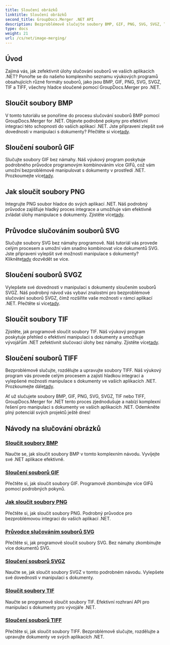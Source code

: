 ```yaml
---
title: Sloučení obrázků
linktitle: Sloučení obrázků
second_title: GroupDocs.Merger .NET API
description: Bezproblémově slučujte soubory BMP, GIF, PNG, SVG, SVGZ, TIF a TIFF s GroupDocs.Merger .NET. Efektivně integrujte manipulaci s dokumenty do svých aplikací .NET.
type: docs
weight: 21
url: /cs/net/image-merging/
---
```

## Úvod

Zajímá vás, jak zefektivnit úlohy slučování souborů ve vašich aplikacích .NET? Ponořte se do našeho komplexního seznamu výukových programů obsahujících různé formáty souborů, jako jsou BMP, GIF, PNG, SVG, SVGZ, TIF a TIFF, všechny hladce sloučené pomocí GroupDocs.Merger pro .NET.

## Sloučit soubory BMP

 V tomto tutoriálu se ponoříme do procesu slučování souborů BMP pomocí GroupDocs.Merger for .NET. Objevte podrobné pokyny pro efektivní integraci této schopnosti do vašich aplikací .NET. Jste připraveni zlepšit své dovednosti v manipulaci s dokumenty? Přečtěte si více[tady](./merge-bmp-files/).

## Sloučení souborů GIF

 Slučujte soubory GIF bez námahy. Náš výukový program poskytuje podrobného průvodce programovým kombinováním více GIFů, což vám umožní bezproblémově manipulovat s dokumenty v prostředí .NET. Prozkoumejte více[tady](./merging-gif-files/).

## Jak sloučit soubory PNG

Integrujte PNG soubor hladce do svých aplikací .NET. Náš podrobný průvodce zajišťuje hladký proces integrace a umožňuje vám efektivně zvládat úlohy manipulace s dokumenty. Zjistěte více[tady](./how-to-merge-png-files/).

## Průvodce slučováním souborů SVG

 Slučujte soubory SVG bez námahy programově. Náš tutoriál vás provede celým procesem a umožní vám snadno kombinovat více dokumentů SVG. Jste připraveni vylepšit své možnosti manipulace s dokumenty? Klikněte[tady](./guide-merging-svg-files/) dozvědět se více.

## Sloučení souborů SVGZ

 Vylepšete své dovednosti v manipulaci s dokumenty sloučením souborů SVGZ. Náš podrobný návod vás vybaví znalostmi pro bezproblémové slučování souborů SVGZ, čímž rozšíříte vaše možnosti v rámci aplikací .NET. Přečtěte si více[tady](./merging-svgz-files/).

## Sloučit soubory TIF

 Zjistěte, jak programově sloučit soubory TIF. Náš výukový program poskytuje přehled o efektivní manipulaci s dokumenty a umožňuje vývojářům .NET zefektivnit slučovací úlohy bez námahy. Zjistěte více[tady](./merge-tif-files/).

## Sloučení souborů TIFF

Bezproblémově slučujte, rozdělujte a upravujte soubory TIFF. Náš výukový program vás provede celým procesem a zajistí hladkou integraci a vylepšené možnosti manipulace s dokumenty ve vašich aplikacích .NET. Prozkoumejte dále[tady](./merging-tiff-files/).

Ať už slučujete soubory BMP, GIF, PNG, SVG, SVGZ, TIF nebo TIFF, GroupDocs.Merger for .NET tento proces zjednodušuje a nabízí komplexní řešení pro manipulaci s dokumenty ve vašich aplikacích .NET. Odemkněte plný potenciál svých projektů ještě dnes!
## Návody na slučování obrázků
### [Sloučit soubory BMP](./merge-bmp-files/)
Naučte se, jak sloučit soubory BMP v tomto komplexním návodu. Vyvíjejte své .NET aplikace efektivně.
### [Sloučení souborů GIF](./merging-gif-files/)
Přečtěte si, jak sloučit soubory GIF. Programově zkombinujte více GIFů pomocí podrobných pokynů.
### [Jak sloučit soubory PNG](./how-to-merge-png-files/)
Přečtěte si, jak sloučit soubory PNG. Podrobný průvodce pro bezproblémovou integraci do vašich aplikací .NET.
### [Průvodce slučováním souborů SVG](./guide-merging-svg-files/)
Přečtěte si, jak programově sloučit soubory SVG. Bez námahy zkombinujte více dokumentů SVG.
### [Sloučení souborů SVGZ](./merging-svgz-files/)
Naučte se, jak sloučit soubory SVGZ v tomto podrobném návodu. Vylepšete své dovednosti v manipulaci s dokumenty.
### [Sloučit soubory TIF](./merge-tif-files/)
Naučte se programově sloučit soubory TIF. Efektivní rozhraní API pro manipulaci s dokumenty pro vývojáře .NET.
### [Sloučení souborů TIFF](./merging-tiff-files/)
Přečtěte si, jak sloučit soubory TIFF. Bezproblémově slučujte, rozdělujte a upravujte dokumenty ve svých aplikacích .NET.